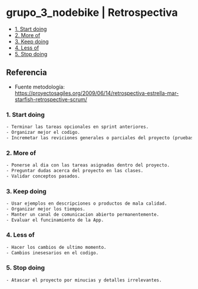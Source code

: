 # grupo_3_nodebike | Retrospectiva
   - [1. Start doing](#1-start-doing)
   - [2. More of](#2-more-of)
   - [3. Keep doing](#3-keep-doing)
   - [4. Less of](#4-less-of)
   - [5. Stop doing](#5-stop-doing)
  
 ## Referencia

- Fuente metodología: https://proyectosagiles.org/2009/06/14/retrospectiva-estrella-mar-starfish-retrospective-scrum/

 ### 1. Start doing

```html
- Terminar las tareas opcionales en sprint anteriores.
- Organizar mejor el codigo. 
- Incremetar las reviciones generales o parciales del proyecto (pruebas).
```

 
 ### 2. More of

```html
- Ponerse al dia con las tareas asignadas dentro del proyecto.
- Preguntar dudas acerca del proyecto en las clases.
- Validar conceptos pasados.
```


 ### 3. Keep doing

```html
- Usar ejemplos en descripciones o productos de mala calidad.
- Organizar mejor los tiempos.
- Manter un canal de comunicacion abierto permanentemente. 
- Evaluar el funcinamiento de la App.
```
 
 ### 4. Less of

```html
- Hacer los cambios de ultimo momento.
- Cambios inesesarios en el codigo.
```

 ### 5. Stop doing

```html
- Atascar el proyecto por minucias y detalles irrelevantes.
```
